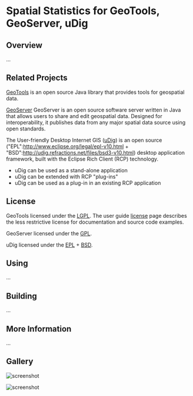 # Spatial Statistics for GeoTools, GeoServer, uDig

## Overview
 ...
 
## Related Projects

[GeoTools](http://geotools.org) is an open source Java library that provides tools for geospatial data. 

[GeoServer](http://geoserver.org) GeoServer is an open source software server written in Java that 
allows users to share and edit geospatial data. Designed for interoperability, it publishes data from 
any major spatial data source using open standards.

The User-friendly Desktop Internet GIS ([uDig](http://locationtech.org/projects/technology.udig)) is an open source ("EPL":http://www.eclipse.org/legal/epl-v10.html + "BSD":http://udig.refractions.net/files/bsd3-v10.html) desktop application framework, built with the Eclipse Rich Client (RCP) technology.

* uDig can be used as a stand-alone application
* uDig can be extended with RCP "plug-ins"
* uDig can be used as a plug-in in an existing RCP application

## License

GeoTools licensed under the [LGPL](http://www.gnu.org/licenses/lgpl.html). The user guide [license](http://docs.geotools.org/latest/userguide/welcome/license.html) page describes the less restrictive license for documentation and source code examples.

GeoServer licensed under the [GPL](http://www.gnu.org/licenses/old-licenses/gpl-2.0.html).

uDig licensed under the [EPL](http://www.eclipse.org/legal/epl-v10.html) + [BSD](http://udig.refractions.net/files/bsd3-v10.html).


## Using
...

## Building
...

## More Information
...

## Gallery

![screenshot](https://github.com/MapPlus/spatial_statistics_for_geotools_udig/blob/master/docs/images/udig_processing_toolbox.png?width=800)


![screenshot](https://github.com/MapPlus/spatial_statistics_for_geotools_udig/blob/master/docs/images/geoserver_wps_request.png?width=800)
